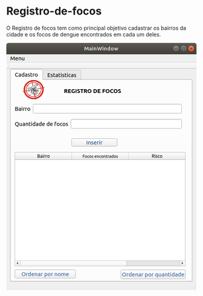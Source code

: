 # Registro-de-focos
O Registro de focos tem como principal objetivo cadastrar os bairros da cidade e os focos de dengue encontrados em cada um deles.


![](figuras/inicial.png)
